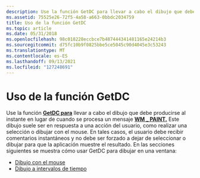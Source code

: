 ```yaml
---
description: Use la función GetDC para llevar a cabo el dibujo que debe producirse al instante en lugar de cuando se procesa un \_ mensaje WM PAINT.
ms.assetid: 75525e26-72f5-4a58-a663-0bbdc2034759
title: Uso de la función GetDC
ms.topic: article
ms.date: 05/31/2018
ms.openlocfilehash: 98c018228eccbce7b487444341481165e24214b3
ms.sourcegitcommit: d75fc10b9f0825bbe5ce5045c90d4045e3c53243
ms.translationtype: MT
ms.contentlocale: es-ES
ms.lasthandoff: 09/13/2021
ms.locfileid: "127248691"
---
```

# <a name="using-the-getdc-function"></a>Uso de la función GetDC

Use la función [**GetDC para**](/windows/desktop/api/Winuser/nf-winuser-getdc) llevar a cabo el dibujo que debe producirse al instante en lugar de cuando se procesa un mensaje [**WM \_ PAINT.**](wm-paint.md) Este dibujo suele ser en respuesta a una acción del usuario, como realizar una selección o dibujar con el mouse. En tales casos, el usuario debe recibir comentarios instantáneos y no debe ser forzado a dejar de seleccionar o dibujar para que la aplicación muestre el resultado. En las secciones siguientes se muestra cómo usar GetDC para dibujar en una ventana:

-   [Dibujo con el mouse](drawing-with-the-mouse.md)
-   [Dibujo a intervalos de tiempo](drawing-at-timed-intervals.md)

 

 



